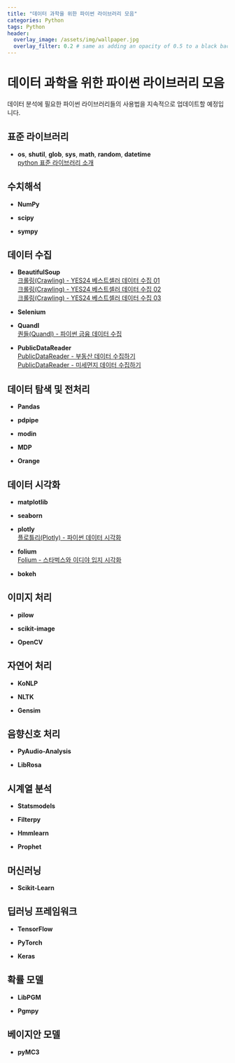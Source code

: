 ```yaml
---
title: "데이터 과학을 위한 파이썬 라이브러리 모음"
categories: Python
tags: Python
header:
  overlay_image: /assets/img/wallpaper.jpg
  overlay_filter: 0.2 # same as adding an opacity of 0.5 to a black background
---
```


# 데이터 과학을 위한 파이썬 라이브러리 모음

데이터 분석에 필요한 파이썬 라이브러리들의 사용법을 지속적으로 업데이트할 예정입니다.

## 표준 라이브러리

- **os**,  **shutil**, **glob**, **sys**,  **math**, **random**, **datetime**  
[python 표준 라이브러리 소개](https://wooiljeong.github.io/python/python_std_library/)


## 수치해석

- **NumPy**

- **scipy**

- **sympy**


## 데이터 수집

- **BeautifulSoup**  
[크롤링(Crawling) - YES24 베스트셀러 데이터 수집 01](https://wooiljeong.github.io/python/yes24_crawling_01/)  
[크롤링(Crawling) - YES24 베스트셀러 데이터 수집 02](https://wooiljeong.github.io/python/yes24_crawling_02/)  
[크롤링(Crawling) - YES24 베스트셀러 데이터 수집 03](https://wooiljeong.github.io/python/yes24_crawling_03/)

- **Selenium**

- **Quandl**  
[퀀들(Quandl) - 파이썬 금융 데이터 수집](https://wooiljeong.github.io/python/data_collecting_tutorial/)

- **PublicDataReader**  
[PublicDataReader - 부동산 데이터 수집하기](https://wooiljeong.github.io/python/public_data_reader_01/)  
[PublicDataReader - 미세먼지 데이터 수집하기](https://wooiljeong.github.io/python/public_data_reader_02/)


## 데이터 탐색 및 전처리

- **Pandas**

- **pdpipe**

- **modin**

- **MDP**

- **Orange**


## 데이터 시각화

- **matplotlib**

- **seaborn**

- **plotly**  
[플로틀리(Plotly) - 파이썬 데이터 시각화](https://wooiljeong.github.io/python/python_plotly/)

- **folium**  
[Folium - 스타벅스와 이디야 입지 시각화](https://wooiljeong.github.io/python/python_folium/)

- **bokeh**  


## 이미지 처리

- **pilow**

- **scikit-image**

- **OpenCV**


## 자연어 처리

- **KoNLP**

- **NLTK**

- **Gensim**


## 음향신호 처리

- **PyAudio-Analysis**

- **LibRosa**


## 시계열 분석
- **Statsmodels**

- **Filterpy**

- **Hmmlearn**

- **Prophet**


## 머신러닝

- **Scikit-Learn**


## 딥러닝 프레임워크

- **TensorFlow**

- **PyTorch**

- **Keras**


## 확률 모델

- **LibPGM**

- **Pgmpy**


## 베이지안 모델

- **pyMC3**
